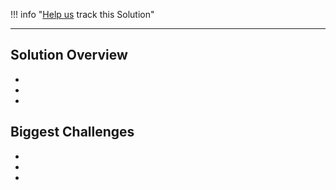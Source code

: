 !!! info "[Help us](../../contribute) track this Solution"

---

## Solution Overview

 - 
 - 
 - 

## Biggest Challenges

 - 
 - 
 - 